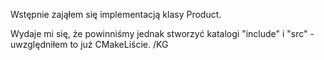 Wstępnie zająłem się implementacją klasy Product. 



Wydaje mi się, że powinniśmy jednak stworzyć katalogi "include" i "src" - uwzględniłem to już CMakeLiście. /KG
